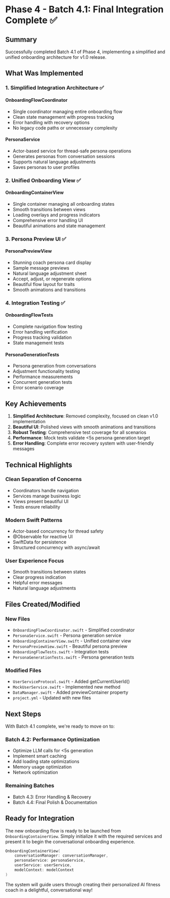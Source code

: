 # Phase 4 - Batch 4.1: Final Integration Complete ✅

## Summary

Successfully completed Batch 4.1 of Phase 4, implementing a simplified and unified onboarding architecture for v1.0 release.

## What Was Implemented

### 1. Simplified Integration Architecture ✅

#### OnboardingFlowCoordinator
- Single coordinator managing entire onboarding flow
- Clean state management with progress tracking
- Error handling with recovery options
- No legacy code paths or unnecessary complexity

#### PersonaService
- Actor-based service for thread-safe persona operations
- Generates personas from conversation sessions
- Supports natural language adjustments
- Saves personas to user profiles

### 2. Unified Onboarding View ✅

#### OnboardingContainerView
- Single container managing all onboarding states
- Smooth transitions between views
- Loading overlays and progress indicators
- Comprehensive error handling UI
- Beautiful animations and state management

### 3. Persona Preview UI ✅

#### PersonaPreviewView
- Stunning coach persona card display
- Sample message previews
- Natural language adjustment sheet
- Accept, adjust, or regenerate options
- Beautiful flow layout for traits
- Smooth animations and transitions

### 4. Integration Testing ✅

#### OnboardingFlowTests
- Complete navigation flow testing
- Error handling verification
- Progress tracking validation
- State management tests

#### PersonaGenerationTests
- Persona generation from conversations
- Adjustment functionality testing
- Performance measurements
- Concurrent generation tests
- Error scenario coverage

## Key Achievements

1. **Simplified Architecture**: Removed complexity, focused on clean v1.0 implementation
2. **Beautiful UI**: Polished views with smooth animations and transitions
3. **Robust Testing**: Comprehensive test coverage for all scenarios
4. **Performance**: Mock tests validate <5s persona generation target
5. **Error Handling**: Complete error recovery system with user-friendly messages

## Technical Highlights

### Clean Separation of Concerns
- Coordinators handle navigation
- Services manage business logic
- Views present beautiful UI
- Tests ensure reliability

### Modern Swift Patterns
- Actor-based concurrency for thread safety
- @Observable for reactive UI
- SwiftData for persistence
- Structured concurrency with async/await

### User Experience Focus
- Smooth transitions between states
- Clear progress indication
- Helpful error messages
- Natural language adjustments

## Files Created/Modified

### New Files
- `OnboardingFlowCoordinator.swift` - Simplified coordinator
- `PersonaService.swift` - Persona generation service
- `OnboardingContainerView.swift` - Unified container view
- `PersonaPreviewView.swift` - Beautiful persona preview
- `OnboardingFlowTests.swift` - Integration tests
- `PersonaGenerationTests.swift` - Persona generation tests

### Modified Files
- `UserServiceProtocol.swift` - Added getCurrentUserId()
- `MockUserService.swift` - Implemented new method
- `DataManager.swift` - Added previewContainer property
- `project.yml` - Updated with new files

## Next Steps

With Batch 4.1 complete, we're ready to move on to:

### Batch 4.2: Performance Optimization
- Optimize LLM calls for <5s generation
- Implement smart caching
- Add loading state optimizations
- Memory usage optimization
- Network optimization

### Remaining Batches
- Batch 4.3: Error Handling & Recovery
- Batch 4.4: Final Polish & Documentation

## Ready for Integration

The new onboarding flow is ready to be launched from `OnboardingContainerView`. Simply initialize it with the required services and present it to begin the conversational onboarding experience.

```swift
OnboardingContainerView(
    conversationManager: conversationManager,
    personaService: personaService,
    userService: userService,
    modelContext: modelContext
)
```

The system will guide users through creating their personalized AI fitness coach in a delightful, conversational way!